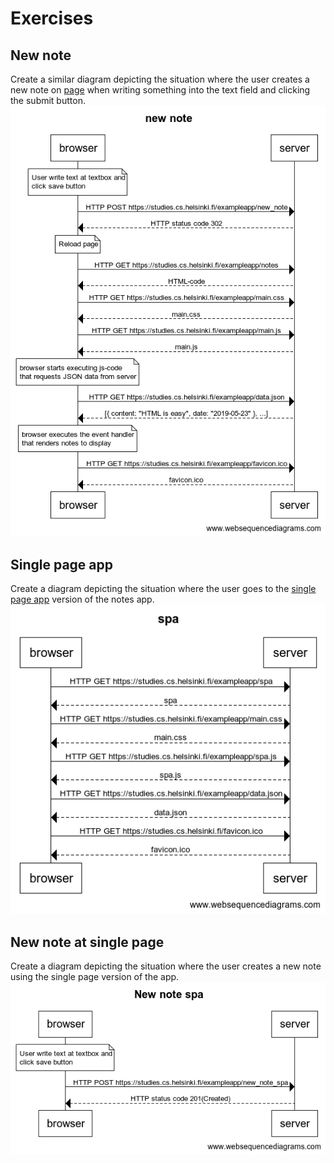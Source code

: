 # Exercises
## New note
Create a similar diagram depicting the situation where the user creates a new note on [page](https://studies.cs.helsinki.fi/exampleapp/notes)  when writing something into the text field and clicking the submit button.
![](0.4-new-note.png)
## Single page app
Create a diagram depicting the situation where the user goes to the [single page app](https://studies.cs.helsinki.fi/exampleapp/spa) version of the notes app.
![](0.5-single-page-app.png)
## New note at single page
Create a diagram depicting the situation where the user creates a new note using the single page version of the app.
![](0.6-New-note-spa.png)